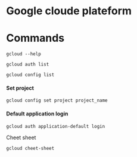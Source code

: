 # Google cloude plateform

# Commands

```
gcloud --help

gcloud auth list

gcloud config list
```

#### Set project

```
gcloud config set project project_name
```

#### Default application login

```
gcloud auth application-default login
```

Cheet sheet

```
gcloud cheet-sheet
```

